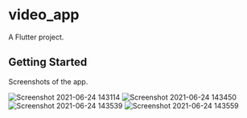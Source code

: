 # video_app

A Flutter project.

## Getting Started

Screenshots of the app.

![Screenshot 2021-06-24 143114](https://user-images.githubusercontent.com/65729613/123233601-e9d61a00-d4f9-11eb-9aa6-430bab8f95fd.png)
![Screenshot 2021-06-24 143450](https://user-images.githubusercontent.com/65729613/123233606-eb074700-d4f9-11eb-9232-9cbb4132865b.png)
![Screenshot 2021-06-24 143539](https://user-images.githubusercontent.com/65729613/123233619-ed69a100-d4f9-11eb-92c3-33eac59b30f3.png)
![Screenshot 2021-06-24 143559](https://user-images.githubusercontent.com/65729613/123233626-ee9ace00-d4f9-11eb-9134-b9b2dc91e12c.png)




